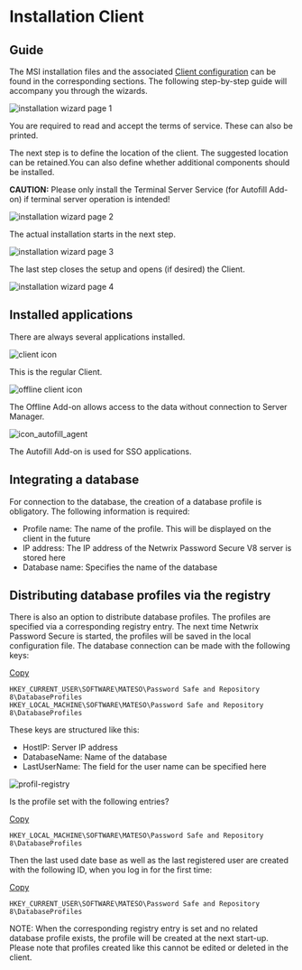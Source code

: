 # Installation Client

## Guide

The MSI installation files and the associated
[Client configuration](/docs/passwordsecure/9.1/passwordsecure/installation/requirements/client_configuration.md)
can be found in the corresponding sections. The following step-by-step guide will accompany you
through the wizards.

![installation wizard page 1](/img/versioned_docs/passwordsecure_9.1/passwordsecure/installation/installation_client/installation-client-1-en.webp)

You are required to read and accept the terms of service. These can also be printed.

The next step is to define the location of the client. The suggested location can be retained.You
can also define whether additional components should be installed.

**CAUTION:** Please only install the Terminal Server Service (for Autofill Add-on) if terminal
server operation is intended!

![installation wizard page 2](/img/versioned_docs/passwordsecure_9.1/passwordsecure/installation/installation_client/installation-client-3-en.webp)

The actual installation starts in the next step.

![installation wizard page 3](/img/versioned_docs/passwordsecure_9.1/passwordsecure/installation/installation_client/installation-client-4-en_339x265.webp)

The last step closes the setup and opens (if desired) the Client.

![installation wizard page 4](/img/versioned_docs/passwordsecure_9.1/passwordsecure/installation/installation_client/installation-client-5-en.webp)

## Installed applications

There are always several applications installed.

![client icon](/img/versioned_docs/passwordsecure_9.1/passwordsecure/installation/installation_client/cllient-en.webp)

This is the regular Client.

![offline client icon](/img/versioned_docs/passwordsecure_9.1/passwordsecure/installation/installation_client/psrofflineclient-en.webp)

The Offline Add-on allows access to the data without connection to Server Manager.

![icon_autofill_agent](/img/versioned_docs/passwordsecure_9.1/passwordsecure/installation/installation_client/icon_autofill_agent.webp)

The Autofill Add-on is used for SSO applications.

## Integrating a database

For connection to the database, the creation of a database profile is obligatory. The following
information is required:

- Profile name: The name of the profile. This will be displayed on the client in the future
- IP address: The IP address of the Netwrix Password Secure V8 server is stored here
- Database name: Specifies the name of the database

## Distributing database profiles via the registry

There is also an option to distribute database profiles. The profiles are specified via a
corresponding registry entry. The next time Netwrix Password Secure is started, the profiles will be
saved in the local configuration file. The database connection can be made with the following keys:

[Copy](<javascript:void(0);>)

```
HKEY_CURRENT_USER\SOFTWARE\MATESO\Password Safe and Repository 8\DatabaseProfiles
HKEY_LOCAL_MACHINE\SOFTWARE\MATESO\Password Safe and Repository 8\DatabaseProfiles

```

These keys are structured like this:

- HostIP: Server IP address
- DatabaseName: Name of the database
- LastUserName: The field for the user name can be specified here

![profil-registry](/img/versioned_docs/passwordsecure_9.1/passwordsecure/installation/installation_client/profil-registry-en.webp)

Is the profile set with the following entries?

[Copy](<javascript:void(0);>)

```
HKEY_LOCAL_MACHINE\SOFTWARE\MATESO\Password Safe and Repository 8\DatabaseProfiles

```

Then the last used date base as well as the last registered user are created with the following ID,
when you log in for the first time:

[Copy](<javascript:void(0);>)

```
HKEY_CURRENT_USER\SOFTWARE\MATESO\Password Safe and Repository 8\DatabaseProfiles

```

NOTE: When the corresponding registry entry is set and no related database profile exists, the
profile will be created at the next start-up. Please note that profiles created like this cannot be
edited or deleted in the client.
